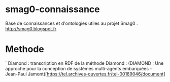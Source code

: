# smag0-connaissance
Base de connaissances et d'ontologies utiles au projet Smag0 . http://smag0.blogspot.fr

# Methode
` Diamond : transcription en RDF de la méthode Diamond : (DIAMOND : Une approche pour la conception de
systèmes multi-agents embarquées - Jean-Paul Jamont([https://tel.archives-ouvertes.fr/tel-00189046/document]
